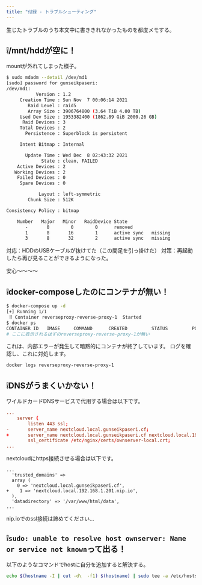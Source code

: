 ```yaml
---
title: "付録 - トラブルシューティング"
---
```

生じたトラブルのうち本文中に書ききれなかったものを都度メモする。

## ❕/mnt/hddが空に！

mountが外れてしまった様子。

```sh
$ sudo mdadm --detail /dev/md1
[sudo] password for gunseikpaseri:
/dev/md1:
           Version : 1.2
     Creation Time : Sun Nov  7 00:06:14 2021
        Raid Level : raid5
        Array Size : 3906764800 (3.64 TiB 4.00 TB)
     Used Dev Size : 1953382400 (1862.89 GiB 2000.26 GB)
      Raid Devices : 3
     Total Devices : 2
       Persistence : Superblock is persistent

     Intent Bitmap : Internal

       Update Time : Wed Dec  8 02:43:32 2021
             State : clean, FAILED
    Active Devices : 2
   Working Devices : 2
    Failed Devices : 0
     Spare Devices : 0

            Layout : left-symmetric
        Chunk Size : 512K

Consistency Policy : bitmap

    Number   Major   Minor   RaidDevice State
       -       0        0        0      removed
       1       8       16        1      active sync   missing
       3       8       32        2      active sync   missing
```

対応：HDDのUSBケーブルが抜けてた（この間足を引っ掛けた）
対策：再起動したら再び見ることができるようになった。

安心～～～～

## ❕docker-composeしたのにコンテナが無い！

```sh
$ docker-compose up -d
[+] Running 1/1
 ⠿ Container reverseproxy-reverse-proxy-1  Started
$ docker ps
CONTAINER ID   IMAGE     COMMAND      CREATED         STATUS         PORTS  NAMES
# ここに表示されるはずのreverseproxy-reverse-proxy-1が無い
```

これは、内部エラーが発生して暗黙的にコンテナが終了しています。
ログを確認し、これに対処します。

```sh
docker logs reverseproxy-reverse-proxy-1
```

## ❕DNSがうまくいかない！

ワイルドカードDNSサービスで代用する場合は以下です。

```nginx:reverseproxy/nginx.conf
...
    server {
        listen 443 ssl;
-       server_name nextcloud.local.gunseikpaseri.cf;
+       server_name nextcloud.local.gunseikpaseri.cf nextcloud.local.192.168.1.201.nip.io;
        ssl_certificate /etc/nginx/certs/ownserver-local.crt;
...
```

nextcloudにhttps接続させる場合は以下です。

```nginx:/mnt/hdd/html/config/config.sample.php
...
  'trusted_domains' =>
  array (
    0 => 'nextcloud.local.gunseikpaseri.cf',
+    1 => 'nextcloud.local.192.168.1.201.nip.io',
  ),
  'datadirectory' => '/var/www/html/data',
...
```

nip.ioでのssl接続は諦めてください…

## ❕`sudo: unable to resolve host ownserver: Name or service not known`って出る！

以下のようなコマンドでhostに自分を追加すると解決する。

```sh
echo $(hostname -I | cut -d\  -f1) $(hostname) | sudo tee -a /etc/hosts
```
